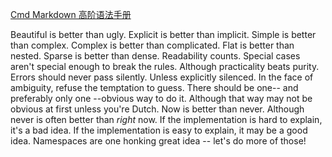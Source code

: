 [Cmd Markdown 高阶语法手册](https://www.zybuluo.com/mdeditor?url=https://www.zybuluo.com/static/editor/md-help.markdown#cmd-markdown-%E9%AB%98%E9%98%B6%E8%AF%AD%E6%B3%95%E6%89%8B%E5%86%8C)


Beautiful is better than ugly. Explicit is better than implicit.
Simple is better than complex.
 Complex is better than complicated.
Flat is better than nested.
Sparse is better than dense.
Readability counts.
 Special cases aren't special enough to break the rules.
Although practicality beats purity.
Errors should never pass silently.
Unless explicitly silenced.
In the face of ambiguity, refuse the temptation to guess.
There should be one-- and preferably only one --obvious way to do it. Although that way may not be obvious at first unless you're Dutch. Now is better than never.
Although never is often better than *right* now.
If the implementation is hard to explain, it's a bad idea.
If the implementation is easy to explain, it may be a good idea. Namespaces are one honking great idea -- let's do more of those!
